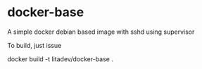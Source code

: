 # docker-base
A simple docker debian based image with sshd using supervisor

To build, just issue

  docker build -t litadev/docker-base .
